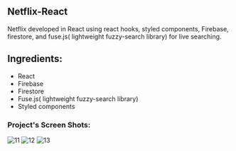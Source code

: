 ## Netflix-React
Netflix developed in React using react hooks, styled components, Firebase, firestore, and fuse.js( lightweight fuzzy-search library) for live searching.
## Ingredients: 
  - React
  - Firebase
  - Firestore
  - Fuse.js( lightweight fuzzy-search library)
  - Styled components
### Project's Screen Shots: 
![11](https://user-images.githubusercontent.com/37554815/157349600-5efd673e-d6bc-4590-8f7e-51561f184483.JPG)
![12](https://user-images.githubusercontent.com/37554815/157349605-da5aa506-da50-4e48-b56a-eab733f6613b.JPG)
![13](https://user-images.githubusercontent.com/37554815/157349606-f01832e6-c270-4a0b-ac9f-4bbef64d7f2f.JPG)
